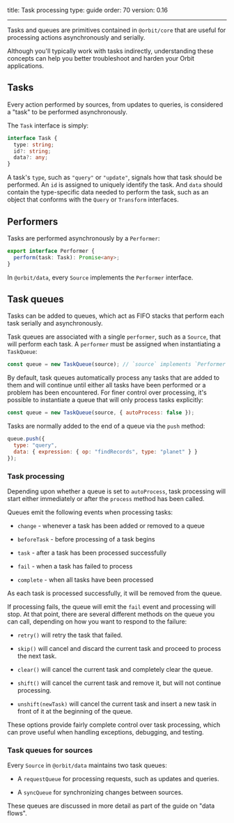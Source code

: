 title: Task processing
type: guide
order: 70
version: 0.16

---

Tasks and queues are primitives contained in `@orbit/core` that are useful for
processing actions asynchronously and serially.

Although you'll typically work with tasks indirectly, understanding these
concepts can help you better troubleshoot and harden your Orbit applications.

## Tasks

Every action performed by sources, from updates to queries, is considered a
"task" to be performed asynchronously.

The `Task` interface is simply:

```typescript
interface Task {
  type: string;
  id?: string;
  data?: any;
}
```

A task's `type`, such as `"query"` or `"update"`, signals how that task should
be performed. An `id` is assigned to uniquely identify the task. And `data`
should contain the type-specific data needed to perform the task, such as an
object that conforms with the `Query` or `Transform` interfaces.

## Performers

Tasks are performed asynchronously by a `Performer`:

```typescript
export interface Performer {
  perform(task: Task): Promise<any>;
}
```

In `@orbit/data`, every `Source` implements the `Performer` interface.

## Task queues

Tasks can be added to queues, which act as FIFO stacks that perform each task
serially and asynchronously.

Task queues are associated with a single `performer`, such as a `Source`, that
will perform each task. A `performer` must be assigned when instantiating a
`TaskQueue`:

```javascript
const queue = new TaskQueue(source); // `source` implements `Performer`
```

By default, task queues automatically process any tasks that are added to them
and will continue until either all tasks have been performed or a problem has
been encountered. For finer control over processing, it's possible to
instantiate a queue that will only process tasks explicitly:

```javascript
const queue = new TaskQueue(source, { autoProcess: false });
```

Tasks are normally added to the end of a queue via the `push` method:

```javascript
queue.push({
  type: "query",
  data: { expression: { op: "findRecords", type: "planet" } }
});
```

### Task processing

Depending upon whether a queue is set to `autoProcess`, task processing will
start either immediately or after the `process` method has been called.

Queues emit the following events when processing tasks:

- `change` - whenever a task has been added or removed to a queue

- `beforeTask` - before processing of a task begins

- `task` - after a task has been processed successfully

- `fail` - when a task has failed to process

- `complete` - when all tasks have been processed

As each task is processed successfully, it will be removed from the queue.

If processing fails, the queue will emit the `fail` event and processing will
stop. At that point, there are several different methods on the queue you can
call, depending on how you want to respond to the failure:

- `retry()` will retry the task that failed.

- `skip()` will cancel and discard the current task and proceed to
  process the next task.

- `clear()` will cancel the current task and completely clear the queue.

- `shift()` will cancel the current task and remove it, but will not continue
  processing.

- `unshift(newTask)` will cancel the current task and insert a new task in front
  of it at the beginning of the queue.

These options provide fairly complete control over task processing, which can
prove useful when handling exceptions, debugging, and testing.

### Task queues for sources

Every `Source` in `@orbit/data` maintains two task queues:

- A `requestQueue` for processing requests, such as updates and queries.

- A `syncQueue` for synchronizing changes between sources.

These queues are discussed in more detail as part of the guide on "data flows".
